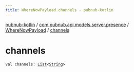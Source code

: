 ```yaml
---
title: WhereNowPayload.channels - pubnub-kotlin
---
```


[pubnub-kotlin](../../index.html) / [com.pubnub.api.models.server.presence](../index.html) / [WhereNowPayload](index.html) / [channels](./channels.html)

# channels

`val channels: `[`List`](https://kotlinlang.org/api/latest/jvm/stdlib/kotlin.collections/-list/index.html)`<`[`String`](https://kotlinlang.org/api/latest/jvm/stdlib/kotlin/-string/index.html)`>`